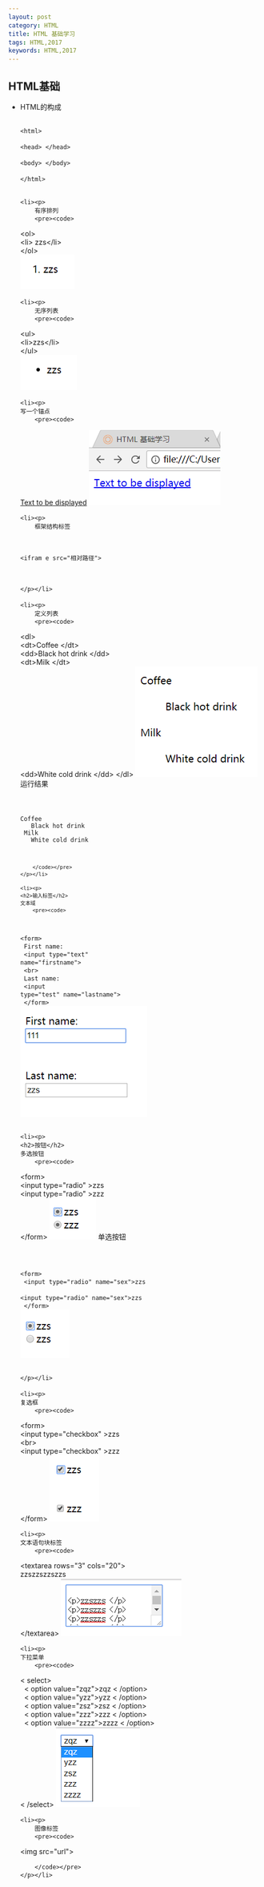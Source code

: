 ```yaml
---
layout: post
category: HTML
title: HTML 基础学习 
tags: HTML,2017
keywords: HTML,2017
---
```

<h2>HTML基础</h2>
<ul>
	<li><p>
	HTML的构成
		<pre><code>
&lt;html&gt;		   <br/>
&lt;head&gt; &lt;/head> <br/> 
&lt;body&gt; &lt;/body> <br/>
&lt;/html>
		</code></pre>
	</p></li>

	<li><p>
		有序排列
		<pre><code>
&lt;ol> <br/>
&lt;li> zzs&lt;/li><br/>
&lt;/ol> <br/>
	<img src="/assets/images/2017-07-13/2.png">
		</code> </pre>
	</p></li>

	<li><p>
		无序列表
		<pre><code>

&lt;ul> <br/>
&lt;li>zzs&lt;/li> <br/>
&lt;/ul> <br/>
	<img src="/assets/images/2017-07-13/3.png">
		</code></pre>
	</p></li>

	<li><p>
	写一个锚点
		<pre><code>
<a href="网站地址">Text to be displayed</a>
<img src="/assets/images/2017-07-13/4.png">
		</code></pre>
	</p></li>

	<li><p>
		框架结构标签
<pre><code>

&lt;ifram e src="相对路径"> <br/>

</code></pre>
	</p></li>

	<li><p>
		定义列表
		<pre><code>

&lt;dl> <br/>
&lt;dt>Coffee &lt;/dt> <br/>
&lt;dd>Black hot drink &lt;/dd> <br/>
&lt;dt>Milk &lt;/dt> <br/>
&lt;dd>White cold drink &lt;/dd>
&lt;/dl>
	<img src="/assets/images/2017-07-13/5.png">
		</code></pre>
		运行结果
		<pre><code>

Coffee<br/>
&nbsp;&nbsp;Black hot drink<br/>
Milk<br/>
&nbsp;&nbsp;White cold drink

		</code></pre>
	</p></li>

	<li><p>
	<h2>输入标签</h2>
	文本域
		<pre><code>

&lt;form> <br/>
First name: <br/>
&lt;input type="text" name="firstname"> <br/>
&lt;br> <br/>
Last name: <br/>
&lt;input type="test" name="lastname"> <br/>
&lt;/form>
	<img src="/assets/images/2017-07-13/6.png">
		</code></pre>
	</p></li>

	<li><p>
	<h2>按钮</h2>
	多选按钮
		<pre><code>

&lt;form> <br/>
&lt;input type="radio" >zzs <br/>
&lt;input type="radio" >zzz <br/>
&lt;/form>
	<img src="/assets/images/2017-07-13/7.png">
		</code></pre>
		单选按钮
		<pre><code>

&lt;form> <br/>
&lt;input type="radio" name="sex">zzs <br/>
&lt;input type="radio" name="sex">zzs <br/>
&lt;/form>
	<img src="/assets/images/2017-07-13/1.png">
		</code></pre>
	
	</p></li>

	<li><p>
	复选框
		<pre><code>

&lt;form> <br/>
&lt;input type="checkbox" >zzs <br/>
&lt;br> <br/>
&lt;input type="checkbox" >zzz <br/>
&lt;/form>
	<img src="/assets/images/2017-07-13/8.png">
		</code></pre>
	</p></li>

	<li><p>
	文本语句块标签
		<pre><code>
&lt;textarea rows="3" cols="20"> <br/>
zzszzszzszzs <br/>
&lt;/textarea>
	<img src="/assets/images/2017-07-13/9.png">
		</code></pre>
	</p></li>

	<li><p>
	下拉菜单
		<pre><code>
&lt; select><br/>
  &nbsp; &lt; option value="zqz">zqz &lt; /option><br/>
  &nbsp; &lt; option value="yzz">yzz &lt; /option><br/>
  &nbsp; &lt; option value="zsz">zsz &lt; /option><br/>
  &nbsp; &lt; option value="zzz">zzz &lt; /option><br/>
  &nbsp; &lt; option value="zzzz">zzzz &lt; /option><br/>
&lt; /select>
	<img src="/assets/images/2017-07-13/10.png">
		</code></pre>
	</p></li>

	<li><p>
		图像标签
		<pre><code>

 &lt;img src="url">

		</code></pre>
	</p></li>

</ul>
